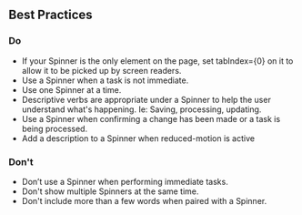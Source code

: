 ## Best Practices

### Do

- If your Spinner is the only element on the page, set tabIndex={0} on it to allow it to be picked up by screen readers.
- Use a Spinner when a task is not immediate.
- Use one Spinner at a time.
- Descriptive verbs are appropriate under a Spinner to help the user understand what's happening. Ie: Saving, processing, updating.
- Use a Spinner when confirming a change has been made or a task is being processed.
- Add a description to a Spinner when reduced-motion is active

### Don't

- Don’t use a Spinner when performing immediate tasks.
- Don't show multiple Spinners at the same time.
- Don't include more than a few words when paired with a Spinner.
